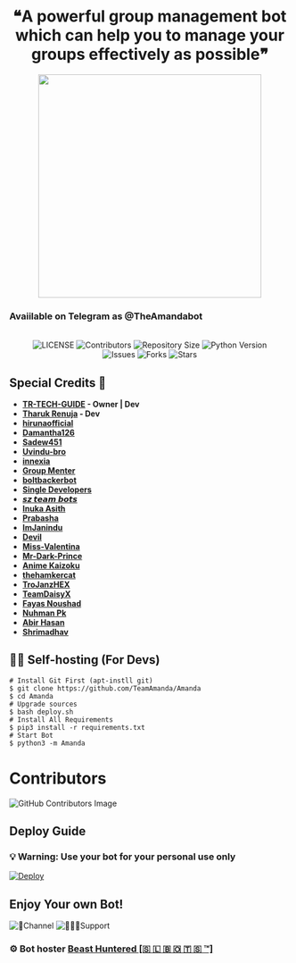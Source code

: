 <h1 align = "center"> ❝A powerful group management bot which can help you to manage your groups effectively as possible❞ </h1>

<p align="center">
  <img src="https://telegra.ph/file/f80844f7f1e6bfaf5ebd6.jpg" width='400"'>
</p>

<h3>Avaiilable on Telegram as @TheAmandabot</h3>

<p align="center"> <br>
    <img src="https://img.shields.io/github/license/TeamAmanda/Amanda?style=for-the-badge&logo=telegram" alt="LICENSE">
    <img src="https://img.shields.io/github/contributors/TeamAmanda/Amanda?style=for-the-badge&logo=telegram" alt="Contributors">
    <img src="https://img.shields.io/github/repo-size/TeamAmanda/Amanda?style=for-the-badge&logo=telegram" alt="Repository Size"> 
    <img src="https://img.shields.io/badge/python-3.9-green?style=for-the-badge&logo=appveyor" alt="Python Version">
 <br>   
    <img src="https://img.shields.io/github/issues/TeamAmanda/Amanda?style=for-the-badge&logo=telegram" alt="Issues">
    <img src="https://img.shields.io/github/forks/TeamAmanda/Amanda?style=for-the-badge&logo=telegram" alt="Forks">
    <img src="https://img.shields.io/github/stars/TeamAmanda/Amanda?style=for-the-badge&logo=telegram" alt="Stars">
</p> 
    
    
## Special Credits 🥰    
- **[TR-TECH-GUIDE](https://github.com/TR-TECH-GUIDE) - Owner | Dev**
- **[Tharuk Renuja](https://github.com/TharukRenuja) - Dev**
- **[hirunaofficial](https://github.com/hirunaofficial)**
- **[Damantha126](https://github.com/Damantha126)**
- **[Sadew451](https://github.com/Sadew451)**
- **[Uvindu-bro](https://github.com/UvinduBro)**
- **[innexia](https://github.com/DarkCybers/innexia/tree/Sammy/innexiaBot)**
- **[Group Menter](https://github.com/TeamGroupMenter/GroupMenter)**
- **[boltbackerbot](https://t.me/boltbacker)**
- **[Single Developers](https://t.me/SingleDevelopers)**
- **[𝙨𝙯 𝙩𝙚𝙖𝙢 𝙗𝙤𝙩𝙨](https://t.me/szteambots)**
- **[Inuka Asith](https://github.com/inukaasith)**
- **[Prabasha](https://github.com/prabhasha-p/)**
- **[ImJanindu](https://github.com/imjanindu)** 
- **[Devil](https://github.com/lucifeermorningstar)** 
- **[Miss-Valentina](https://github.com/Miss-Valentina)** 
- **[Mr-Dark-Prince](https://github.com/Mr-Dark-Prince/)** 
- **[Anime Kaizoku](https://github.com/AnimeKaizoku)**
- **[thehamkercat](https://github.com/thehamkercat/)**
- **[TroJanzHEX](https://github.com/TroJanzHEX/)**
- **[TeamDaisyX](https://github.com/teamdaisyx)**
- **[Fayas Noushad](https://github.com/FayasNoushad)**
- **[Nuhman Pk](https://github.com/bughunter0)**
- **[Abir Hasan](https://github.com/AbirHasan2005)**
- **[Shrimadhav](https://github.com/SpEcHiDe)**

## 👨‍💻 Self-hosting (For Devs)
```
# Install Git First (apt-instll git)
$ git clone https://github.com/TeamAmanda/Amanda
$ cd Amanda
# Upgrade sources
$ bash deploy.sh
# Install All Requirements 
$ pip3 install -r requirements.txt
# Start Bot 
$ python3 -m Amanda
```

 # Contributors
![GitHub Contributors Image](https://contrib.rocks/image?repo=TeamAmanda/Amanda)   
 
 ## Deploy Guide
 
### 💡 Warning: Use your bot for your personal use only   

 [![Deploy](https://www.herokucdn.com/deploy/button.svg)](https://heroku.com/deploy?template=https://github.com/TeamAmanda/Amanda/tree/v3.git)

## Enjoy Your own Bot!

![📣Channel](https://img.shields.io/badge/dynamic/json?color=blue&label=szteam%20@SLBotsOfficial&query=subscribers&url=https%3A%2F%2Fonline-users-api.up.railway.app%2Fcheck%3Fchat%3Dszteambots&logo=telegram)
![👨‍👦‍👦Support](https://img.shields.io/badge/dynamic/json?color=blue&label=support%20@trtechguide&query=members&url=https%3A%2F%2Fonline-users-api.up.railway.app%2Fcheck%3Fchat%3Dslbotzone&logo=telegram) 

### ⚙️ Bot hoster [Beast Huntered [🇸 🇱 🇧 🇴 🇹 🇸 ™]](https://t.me/SLBotsOfficial)
 
    
